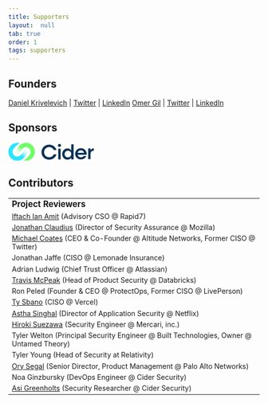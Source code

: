 ```yaml
---
title: Supporters
layout:  null
tab: true
order: 1
tags: supporters
---
```


## Founders

[Daniel Krivelevich](mailto:daniel@cidersecurity.io) | [Twitter](https://twitter.com/Dkrivelev) | [LinkedIn](https://www.linkedin.com/in/daniel-krivelevich/)
[Omer Gil](mailto:omer@cidersecurity.io) | [Twitter](https://twitter.com/omer_gil) | [LinkedIn](https://www.linkedin.com/in/omer-gil/)


## Sponsors

[![Cider Security](assets/images/cider_logo.png)](https://www.cidersecurity.io)

## Contributors

|                                  |
| -------------------------------- |
| **<big>Project Reviewers </big>** |
| [Iftach Ian Amit](https://twitter.com/iiamit) (Advisory CSO @ Rapid7) |
| [Jonathan Claudius](https://twitter.com/claudijd) (Director of Security Assurance @ Mozilla) |
| [Michael Coates](https://twitter.com/_mwc) (CEO & Co-Founder @ Altitude Networks, Former CISO @ Twitter) |
| Jonathan Jaffe (CISO @ Lemonade Insurance) |
| Adrian Ludwig (Chief Trust Officer @ Atlassian) |
| [Travis McPeak](https://twitter.com/travismcpeak) (Head of Product Security @ Databricks) |
| Ron Peled (Founder & CEO @ ProtectOps, Former CISO @ LivePerson) |
| [Ty Sbano](https://twitter.com/tysbano) (CISO @ Vercel) |
| [Astha Singhal](https://twitter.com/astha_singhal) (Director of Application Security @ Netflix) |
| [Hiroki Suezawa](https://twitter.com/rung) (Security Engineer @ Mercari, inc.) |
| Tyler Welton (Principal Security Engineer @ Built Technologies, Owner @ Untamed Theory) |
| Tyler Young (Head of Security at Relativity) |
| [Ory Segal](https://twitter.com/orysegal) (Senior Director, Product Management @ Palo Alto Networks) |
| Noa Ginzbursky (DevOps Engineer @ Cider Security) |
| [Asi Greenholts](https://twitter.com/TupleType) (Security Researcher @ Cider Security) |